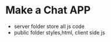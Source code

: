 Make a Chat APP
===============

- server folder store all js code
- public folder styles,html, client side js
 